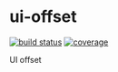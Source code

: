 # ui-offset
[![build status](https://travis-ci.org/RainInFall/ui-offset.svg?branch=master)](https://travis-ci.org/RainInFall/ui-offset)
[![coverage](https://coveralls.io/repos/github/RainInFall/ui-offset.svg)](https://coveralls.io/github/RainInFall/ui-offset?branch=master)

UI offset
